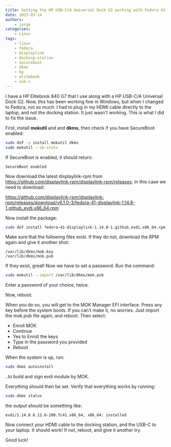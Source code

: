 ```yaml
---
title: Getting the HP USB-C/A Universal Dock G2 working with Fedora 41
date: 2025-03-14
authors:
    - jorge
categories:
    - Linux
tags:
    - linux
    - fedora
    - displaylink
    - docking-station
    - secureboot
    - dkms
    - hp
    - elitebook
    - usb-c
---
```


I have a HP Elitebook 840 G7 that I use along with a HP USB-C/A Universal Dock
G2. Now, this has been working fine in Windows, but when I changed to Fedora,
not so much. I had to plug in my HDMI cable directly to the laptop, and not the
docking station. It just wasn't working. This is what I did to fix the issue.

<!-- more -->

First, install **mokutil** and and **dkms**, then check if you have SecureBoot enabled:

```bash
sudo dnf -y install mokutil dkms
sudo mokutil --sb-state
```

If SecureBoot is enabled, it should return:

```
SecureBoot enabled
```

Now download the latest displaylink-rpm from
https://github.com/displaylink-rpm/displaylink-rpm/releases. In this case we
need to download:

https://github.com/displaylink-rpm/displaylink-rpm/releases/download/v6.1.0-3/fedora-41-displaylink-1.14.8-1.github_evdi.x86_64.rpm

Now install the package:

```bash
sudo dnf install fedora-41-displaylink-1.14.8-1.github_evdi.x86_64.rpm
```

Make sure that the following files exist. If they do not, download the RPM
again and give it another shot:

```
/var/lib/dkms/mok.key
/var/lib/dkms/mok.pub
```

If they exist, great! Now we have to set a password. Run the command:

```bash
sudo mokutil --import /var/lib/dkms/mok.pub
```

Enter a password of your choice, twice.

Now, reboot.

When you do so, you will get to the MOK Manager EFI interface. Press any key
before the system boots. If you can't make it, no worries. Just import the
mok.pub file again, and reboot. Then select:

- Enroll MOK
- Continue
- Yes to Enroll the keys
- Type in the password you provided
- Reboot

When the system is up, run:

```bash
sudo dkms autoinstall
```

..to build and sign evdi module by MOK.

Everything should then be set. Verify that everything works by running:

```bash
sudo dkms status
```

the output should be something like:

```
evdi/1.14.8 6.12.6-200.fc41.x86_64, x86_64: installed
```

Now connect your HDMI cable to the docking station, and the USB-C to your
laptop. It should work! If not, reboot, and give it another try.

Good luck!
